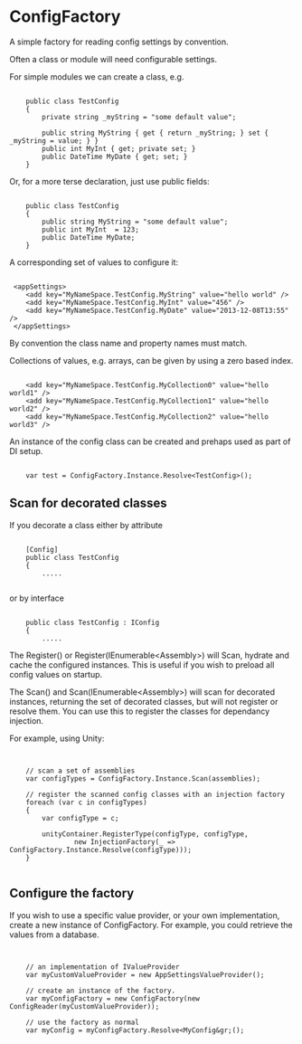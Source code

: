 ConfigFactory
==========

A simple factory for reading config settings by convention.

Often a class or module will need configurable settings.

For simple modules we can create a class, e.g.

<pre><code>
    public class TestConfig
    {
        private string _myString = "some default value";
    
        public string MyString { get { return _myString; } set { _myString = value; } }
        public int MyInt { get; private set; }
        public DateTime MyDate { get; set; }
    }
</code></pre>

Or, for a more terse declaration, just use public fields:

<pre><code>
    public class TestConfig
    {
        public string MyString = "some default value";
        public int MyInt  = 123;
        public DateTime MyDate;
    }
</code></pre>

A corresponding set of values to configure it:

<pre><code>
 &lt;appSettings&gt;
    &lt;add key="MyNameSpace.TestConfig.MyString" value="hello world" /&gt;
    &lt;add key="MyNameSpace.TestConfig.MyInt" value="456" /&gt;
    &lt;add key="MyNameSpace.TestConfig.MyDate" value="2013-12-08T13:55" /&gt;
 &lt;/appSettings&gt;
</code></pre>

By convention the class name and property names must match.

Collections of values, e.g. arrays, can be given by using a zero based index.

<pre><code>
    &lt;add key="MyNameSpace.TestConfig.MyCollection0" value="hello world1" /&gt;
    &lt;add key="MyNameSpace.TestConfig.MyCollection1" value="hello world2" /&gt;
    &lt;add key="MyNameSpace.TestConfig.MyCollection2" value="hello world3" /&gt;
</code></pre>

An instance of the config class can be created and prehaps used as part of DI setup.

<pre><code>
    var test = ConfigFactory.Instance.Resolve&lt;TestConfig&gt;();
</code></pre>


## Scan for decorated classes

If you decorate a class either by attribute

<pre><code>
    [Config]
    public class TestConfig
    {
        .....
    
</code></pre>

or by interface

<pre><code>
    public class TestConfig : IConfig
    {
        .....
</code></pre>

The Register() or Register(IEnumerable&lt;Assembly&gt;) will Scan, hydrate and cache the configured instances.  This is useful if you wish to preload all config values on startup.

The Scan() and Scan(IEnumerable&lt;Assembly&gt;) will scan for decorated instances, returning the set of decorated classes, but will not register or resolve them.  You can use this to register the classes for dependancy injection.

For example, using Unity:

<pre><code>
    
    // scan a set of assemblies
    var configTypes = ConfigFactory.Instance.Scan(assemblies);
    
    // register the scanned config classes with an injection factory
    foreach (var c in configTypes)
    {
        var configType = c;

        unityContainer.RegisterType(configType, configType, 
                new InjectionFactory(_ => ConfigFactory.Instance.Resolve(configType)));
    }
    
</code></pre>

## Configure the factory

If you wish to use a specific value provider, or your own implementation, create a new instance of ConfigFactory.  For example, you could retrieve the values from a database.

<pre><code>

    // an implementation of IValueProvider
    var myCustomValueProvider = new AppSettingsValueProvider();

    // create an instance of the factory.  
    var myConfigFactory = new ConfigFactory(new ConfigReader(myCustomValueProvider));
    
    // use the factory as normal
    var myConfig = myConfigFactory.Resolve&lt;MyConfig&gr;();
    
</pre></code> 
